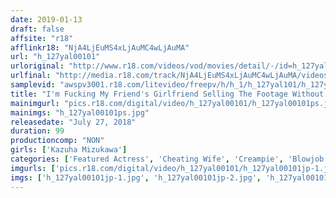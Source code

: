 ```yaml
---
date: 2019-01-13
draft: false
affsite: "r18"
afflinkr18: "NjA4LjEuMS4xLjAuMC4wLjAuMA"
url: "h_127yal00101"
urloriginal: "http://www.r18.com/videos/vod/movies/detail/-/id=h_127yal00101"
urlfinal: "http://media.r18.com/track/NjA4LjEuMS4xLjAuMC4wLjAuMA/videos/vod/movies/detail/-/id=h_127yal00101"
samplevid: "awspv3001.r18.com/litevideo/freepv/h/h_1/h_127yal101/h_127yal101_dmb_w.mp4"
title: "I'm Fucking My Friend's Girlfriend Selling The Footage Without Permission Kazuha Mizukawa"
mainimgurl: "pics.r18.com/digital/video/h_127yal00101/h_127yal00101ps.jpg"
mainimgs: "h_127yal00101ps.jpg"
releasedate: "July 27, 2018"
duration: 99
productioncomp: "NON"
girls: ['Kazuha Mizukawa']
categories: ['Featured Actress', 'Cheating Wife', 'Creampie', 'Blowjob', 'Substance Use', 'Squirting', 'Hi-Def']
imgurls: ['pics.r18.com/digital/video/h_127yal00101/h_127yal00101jp-1.jpg', 'pics.r18.com/digital/video/h_127yal00101/h_127yal00101jp-2.jpg', 'pics.r18.com/digital/video/h_127yal00101/h_127yal00101jp-3.jpg', 'pics.r18.com/digital/video/h_127yal00101/h_127yal00101jp-4.jpg', 'pics.r18.com/digital/video/h_127yal00101/h_127yal00101jp-5.jpg', 'pics.r18.com/digital/video/h_127yal00101/h_127yal00101jp-6.jpg', 'pics.r18.com/digital/video/h_127yal00101/h_127yal00101jp-7.jpg', 'pics.r18.com/digital/video/h_127yal00101/h_127yal00101jp-8.jpg', 'pics.r18.com/digital/video/h_127yal00101/h_127yal00101jp-9.jpg', 'pics.r18.com/digital/video/h_127yal00101/h_127yal00101jp-10.jpg', 'pics.r18.com/digital/video/h_127yal00101/h_127yal00101jp-11.jpg', 'pics.r18.com/digital/video/h_127yal00101/h_127yal00101jp-12.jpg', 'pics.r18.com/digital/video/h_127yal00101/h_127yal00101jp-13.jpg', 'pics.r18.com/digital/video/h_127yal00101/h_127yal00101jp-14.jpg', 'pics.r18.com/digital/video/h_127yal00101/h_127yal00101jp-15.jpg', 'pics.r18.com/digital/video/h_127yal00101/h_127yal00101jp-16.jpg', 'pics.r18.com/digital/video/h_127yal00101/h_127yal00101jp-17.jpg', 'pics.r18.com/digital/video/h_127yal00101/h_127yal00101jp-18.jpg', 'pics.r18.com/digital/video/h_127yal00101/h_127yal00101jp-19.jpg', 'pics.r18.com/digital/video/h_127yal00101/h_127yal00101jp-20.jpg']
imgs: ['h_127yal00101jp-1.jpg', 'h_127yal00101jp-2.jpg', 'h_127yal00101jp-3.jpg', 'h_127yal00101jp-4.jpg', 'h_127yal00101jp-5.jpg', 'h_127yal00101jp-6.jpg', 'h_127yal00101jp-7.jpg', 'h_127yal00101jp-8.jpg', 'h_127yal00101jp-9.jpg', 'h_127yal00101jp-10.jpg', 'h_127yal00101jp-11.jpg', 'h_127yal00101jp-12.jpg', 'h_127yal00101jp-13.jpg', 'h_127yal00101jp-14.jpg', 'h_127yal00101jp-15.jpg', 'h_127yal00101jp-16.jpg', 'h_127yal00101jp-17.jpg', 'h_127yal00101jp-18.jpg', 'h_127yal00101jp-19.jpg', 'h_127yal00101jp-20.jpg']
---
```

